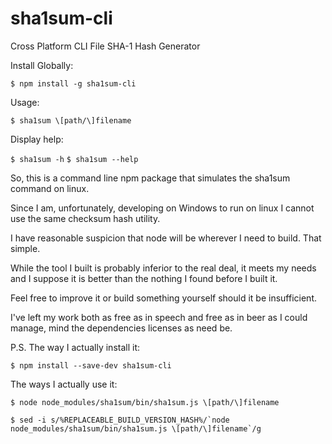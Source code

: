 # sha1sum-cli
Cross Platform CLI File SHA-1 Hash Generator

Install Globally:

```$ npm install -g sha1sum-cli```

Usage:

```$ sha1sum \[path/\]filename```

Display help:

```$ sha1sum -h```
```$ sha1sum --help```

So, this is a command line npm package that simulates the sha1sum command on linux.

Since I am, unfortunately, developing on Windows to run on linux I cannot use the same checksum hash utility.

I have reasonable suspicion that node will be wherever I need to build. That simple.

While the tool I built is probably inferior to the real deal, it meets my needs and I suppose it is better than the nothing I found before I built it.

Feel free to improve it or build something yourself should it be insufficient.

I've left my work both as free as in speech and free as in beer as I could manage, mind the dependencies licenses as need be.

P.S. 
The way I actually install it:

```$ npm install --save-dev sha1sum-cli```

The ways I actually use it:

```$ node node_modules/sha1sum/bin/sha1sum.js \[path/\]filename```

```$ sed -i s/%REPLACEABLE_BUILD_VERSION_HASH%/`node node_modules/sha1sum/bin/sha1sum.js \[path/\]filename`/g```
